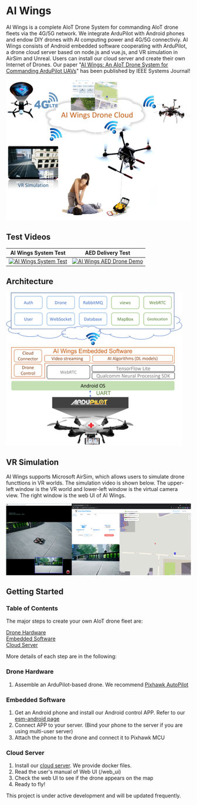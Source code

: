 # AI Wings

AI Wings is a complete AIoT Drone System for commanding AIoT drone fleets via the 4G/5G network. We integrate ArduPilot with Android phones and endow DIY drones with AI computing power and 4G/5G connectiviy. AI Wings consists of Android embedded software cooperating with ArduPilot, a drone cloud server based on node.js and vue.js, and VR simulation in AirSim and Unreal. Users can install our cloud server and create their own Internet of Drones. Our paper "[AI Wings: An AIoT Drone System for Commanding ArduPilot UAVs](https://ieeexplore.ieee.org/document/9836339)" has been published by IEEE Systems Journal! 

<img width=640 src="doc/img/ai_wings_arch.jpg" />

## Test Videos

AI Wings System Test | AED Delivery Test
:-----------------------------------------:|:-------------------------------------------------------:
[![AI Wings System Test](http://img.youtube.com/vi/ou2W5PuoimQ/0.jpg)](https://www.youtube.com/watch?v=ou2W5PuoimQ) | [![AI Wings AED Drone Demo](http://img.youtube.com/vi/jq7bbERNfHk/0.jpg)](https://www.youtube.com/watch?v=jq7bbERNfHk)

## Architecture

<img width=480 src="doc/img/ai_wings_sw_arch.png">

## VR Simulation

AI Wings supports Microsoft AirSim, which allows users to simulate drone functtions in VR worlds. The simulation video is shown below. The upper-left window is the VR world and lower-left window is the virtual camera view. The right window is the web UI of AI Wings.

[![AI Wings VR Test](doc/img/ai_wings_airsim.png)](https://www.youtube.com/watch?v=v67eJAYtv8c)

## Getting Started

### Table of Contents 

The major steps to create your own AIoT drone fleet are:

[Drone Hardware](#hardware)  
[Embedded Software](#software)  
[Cloud Server](#cloud)

More details of each step are in the following:

### Drone Hardware
<a name="hardware"/>

1. Assemble an ArduPilot-based drone. We recommend [Pixhawk AutoPilot](https://docs.px4.io/v1.9.0/en/getting_started/)

### Embedded Software
<a name="software"/>

1. Get an Android phone and install our Android control APP. Refer to our [esm-android page](/esm-android)
2. Connect APP to your server. (Bind your phone to the server if you are using multi-user server)
3. Attach the phone to the drone and connect it to Pixhawk MCU


### Cloud Server
<a name="cloud"/>

1. Install our [cloud server](/api-server). We provide docker files.
2. Read the user's manual of Web UI (/web_ui)
3. Check the web UI to see if the drone appears on the map
4. Ready to fly! 

This project is under active development and will be updated frequently.
